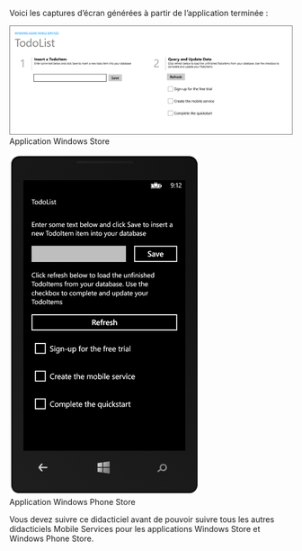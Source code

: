 
Voici les captures d’écran générées à partir de l’application terminée :

![](./media/mobile-services-windows-universal-get-started/mobile-quickstart-completed.png) <br/>Application Windows Store

![](./media/mobile-services-windows-universal-get-started/mobile-quickstart-completed-wp8.png) <br/>Application Windows Phone Store

Vous devez suivre ce didacticiel avant de pouvoir suivre tous les autres didacticiels Mobile Services pour les applications Windows Store et Windows Phone Store.

<!---HONumber=July15_HO2-->